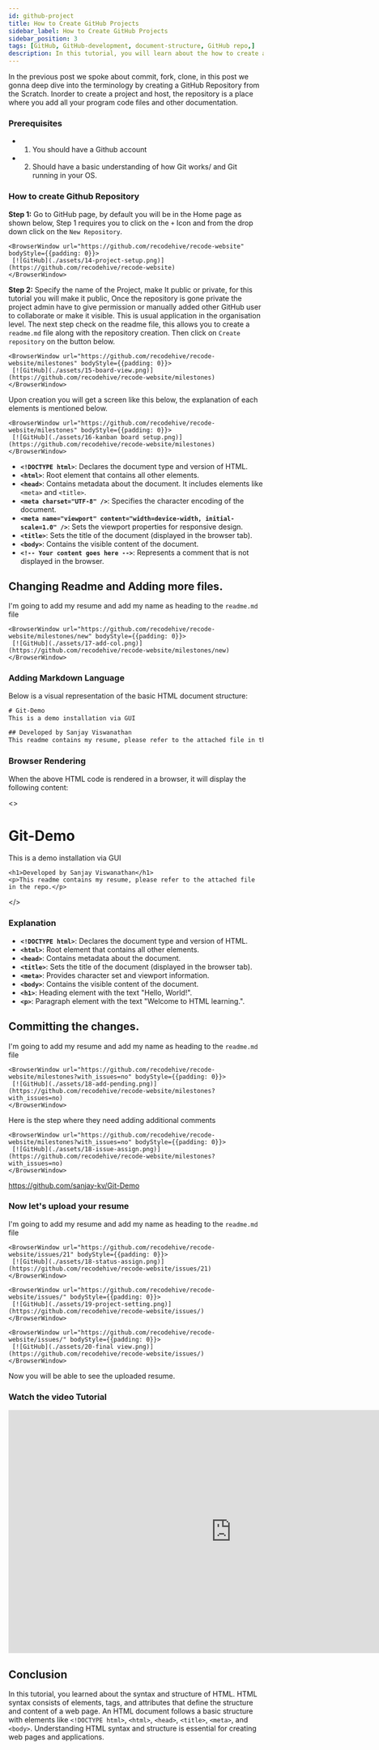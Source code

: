 ```yaml
---
id: github-project
title: How to Create GitHub Projects
sidebar_label: How to Create GitHub Projects
sidebar_position: 3
tags: [GitHub, GitHub-development, document-structure, GitHub repo,]
description: In this tutorial, you will learn about the how to create a GitHub repo by Online GUI interface. 
---
```


In the previous post we spoke about commit, fork, clone, in this post we gonna deep dive into the terminology by creating a GitHub Repository from the Scratch. 
Inorder to create a project and host, the repository is a place where you add all your program code files and other documentation. 

### Prerequisites

- 1. You should have a Github account 
- 2. Should have a basic understanding of how Git works/ and Git running in your OS.

### How to create Github Repository

**Step 1:** Go to GitHub page, by default you will be in the Home page as shown below, Step 1 requires you to click on the ``+`` Icon and from the drop down click on the ``New Repository``.

    <BrowserWindow url="https://github.com/recodehive/recode-website" bodyStyle={{padding: 0}}>    
     [![GitHub](./assets/14-project-setup.png)](https://github.com/recodehive/recode-website)
    </BrowserWindow>
**Step 2:** Specify the name of the Project, make It public or private, for this tutorial you will make it public, Once the repository is gone private the project admin have to give permission or manually added other GitHub user to collaborate or make it visible. This is usual application in the organisation level. The next step check on the readme file, this allows you to create a ``readme.md`` file along with the repository creation. Then click on ``Create repository`` on the button below.


    <BrowserWindow url="https://github.com/recodehive/recode-website/milestones" bodyStyle={{padding: 0}}>    
     [![GitHub](./assets/15-board-view.png)](https://github.com/recodehive/recode-website/milestones)
    </BrowserWindow>

Upon creation you will get a screen like this below, the explanation of each elements is mentioned below. 
 
    <BrowserWindow url="https://github.com/recodehive/recode-website/milestones" bodyStyle={{padding: 0}}>    
     [![GitHub](./assets/16-kanban board setup.png)](https://github.com/recodehive/recode-website/milestones)
    </BrowserWindow>

- **`<!DOCTYPE html>`**: Declares the document type and version of HTML.
- **`<html>`**: Root element that contains all other elements.
- **`<head>`**: Contains metadata about the document. It includes elements like `<meta>` and `<title>`.
- **`<meta charset="UTF-8" />`**: Specifies the character encoding of the document.
- **`<meta name="viewport" content="width=device-width, initial-scale=1.0" />`**: Sets the viewport properties for responsive design.
- **`<title>`**: Sets the title of the document (displayed in the browser tab).
- **`<body>`**: Contains the visible content of the document.
- **`<!-- Your content goes here -->`**: Represents a comment that is not displayed in the browser.


## Changing Readme and Adding more files.

I'm going to add my resume and add my name as heading to the ``readme.md`` file

    <BrowserWindow url="https://github.com/recodehive/recode-website/milestones/new" bodyStyle={{padding: 0}}>    
     [![GitHub](./assets/17-add-col.png)](https://github.com/recodehive/recode-website/milestones/new)
    </BrowserWindow>

### Adding Markdown Language

Below is a visual representation of the basic HTML document structure:
```html title="readme.md"
# Git-Demo
This is a demo installation via GUI

## Developed by Sanjay Viswanathan
This readme contains my resume, please refer to the attached file in the repo.
```


### Browser Rendering

When the above HTML code is rendered in a browser, it will display the following content:

<BrowserWindow url="https://github.com/sanjay-kv/Git-Demo/edit/main/README.md">
  <>
    <h1>Git-Demo</h1>
    <p>This is a demo installation via GUI</p>

    <h1>Developed by Sanjay Viswanathan</h1>
    <p>This readme contains my resume, please refer to the attached file in the repo.</p>
    
  </>
</BrowserWindow>

### Explanation

- **`<!DOCTYPE html>`**: Declares the document type and version of HTML.
- **`<html>`**: Root element that contains all other elements.
- **`<head>`**: Contains metadata about the document.
- **`<title>`**: Sets the title of the document (displayed in the browser tab).
- **`<meta>`**: Provides character set and viewport information.
- **`<body>`**: Contains the visible content of the document.
- **`<h1>`**: Heading element with the text "Hello, World!".
- **`<p>`**: Paragraph element with the text "Welcome to HTML learning.".

## Committing the changes.

I'm going to add my resume and add my name as heading to the ``readme.md`` file

    <BrowserWindow url="https://github.com/recodehive/recode-website/milestones?with_issues=no" bodyStyle={{padding: 0}}>    
     [![GitHub](./assets/18-add-pending.png)](https://github.com/recodehive/recode-website/milestones?with_issues=no)
    </BrowserWindow>

Here is the step where they need adding additional comments

    <BrowserWindow url="https://github.com/recodehive/recode-website/milestones?with_issues=no" bodyStyle={{padding: 0}}>    
     [![GitHub](./assets/18-issue-assign.png)](https://github.com/recodehive/recode-website/milestones?with_issues=no)
    </BrowserWindow>



https://github.com/sanjay-kv/Git-Demo

### Now let's upload your resume

I'm going to add my resume and add my name as heading to the ``readme.md`` file

    <BrowserWindow url="https://github.com/recodehive/recode-website/issues/21" bodyStyle={{padding: 0}}>    
     [![GitHub](./assets/18-status-assign.png)](https://github.com/recodehive/recode-website/issues/21)
    </BrowserWindow>

    <BrowserWindow url="https://github.com/recodehive/recode-website/issues/" bodyStyle={{padding: 0}}>    
     [![GitHub](./assets/19-project-setting.png)](https://github.com/recodehive/recode-website/issues/)
    </BrowserWindow>

    <BrowserWindow url="https://github.com/recodehive/recode-website/issues/" bodyStyle={{padding: 0}}>    
     [![GitHub](./assets/20-final view.png)](https://github.com/recodehive/recode-website/issues/)
    </BrowserWindow>



Now you will be able to see the uploaded resume. 

### Watch the video Tutorial

<iframe width="880" height="480" src="https://www.youtube.com/embed/XWjx-RjmhRM?list=PLrLTYhoDFx-kiuFiGQqVpYYZ56pIhUW63" title="How to create your first GitHub repository" frameborder="0" allow="accelerometer; autoplay; clipboard-write; encrypted-media; gyroscope; picture-in-picture; web-share" referrerpolicy="strict-origin-when-cross-origin" allowfullscreen></iframe>

## Conclusion

In this tutorial, you learned about the syntax and structure of HTML. HTML syntax consists of elements, tags, and attributes that define the structure and content of a web page. An HTML document follows a basic structure with elements like `<!DOCTYPE html>`, `<html>`, `<head>`, `<title>`, `<meta>`, and `<body>`. Understanding HTML syntax and structure is essential for creating web pages and applications.
